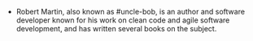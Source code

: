 - Robert Martin, also known as #uncle-bob, is an author and software developer known for his work on clean code and agile software development, and has written several books on the subject.